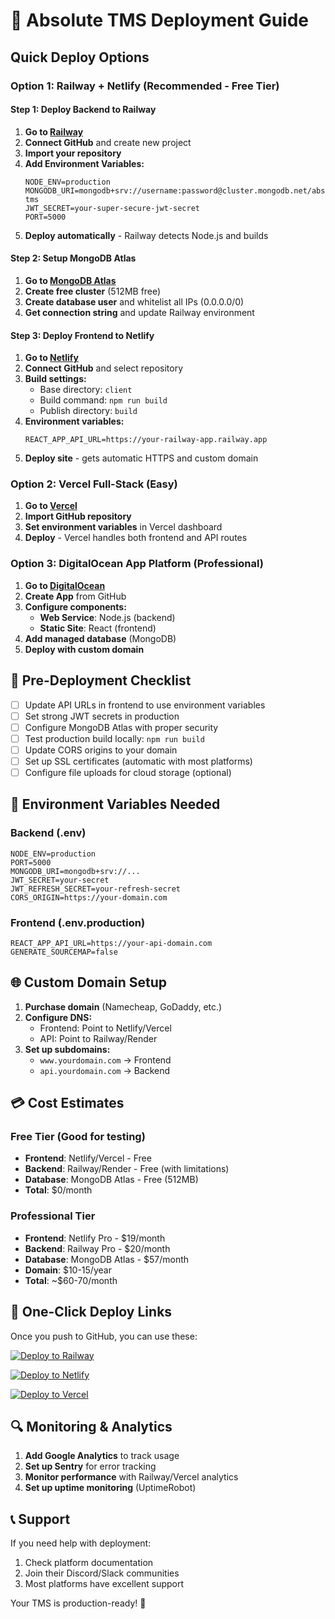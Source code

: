 # 🚀 Absolute TMS Deployment Guide

## Quick Deploy Options

### Option 1: Railway + Netlify (Recommended - Free Tier)

#### Step 1: Deploy Backend to Railway
1. **Go to [Railway](https://railway.app)**
2. **Connect GitHub** and create new project
3. **Import your repository** 
4. **Add Environment Variables:**
   ```
   NODE_ENV=production
   MONGODB_URI=mongodb+srv://username:password@cluster.mongodb.net/absolute-tms
   JWT_SECRET=your-super-secure-jwt-secret
   PORT=5000
   ```
5. **Deploy automatically** - Railway detects Node.js and builds

#### Step 2: Setup MongoDB Atlas
1. **Go to [MongoDB Atlas](https://cloud.mongodb.com)**
2. **Create free cluster** (512MB free)
3. **Create database user** and whitelist all IPs (0.0.0.0/0)
4. **Get connection string** and update Railway environment

#### Step 3: Deploy Frontend to Netlify
1. **Go to [Netlify](https://netlify.com)**
2. **Connect GitHub** and select repository
3. **Build settings:**
   - Base directory: `client`
   - Build command: `npm run build`
   - Publish directory: `build`
4. **Environment variables:**
   ```
   REACT_APP_API_URL=https://your-railway-app.railway.app
   ```
5. **Deploy site** - gets automatic HTTPS and custom domain

### Option 2: Vercel Full-Stack (Easy)

1. **Go to [Vercel](https://vercel.com)**
2. **Import GitHub repository**
3. **Set environment variables** in Vercel dashboard
4. **Deploy** - Vercel handles both frontend and API routes

### Option 3: DigitalOcean App Platform (Professional)

1. **Go to [DigitalOcean](https://digitalocean.com)**
2. **Create App** from GitHub
3. **Configure components:**
   - **Web Service**: Node.js (backend)
   - **Static Site**: React (frontend)
4. **Add managed database** (MongoDB)
5. **Deploy with custom domain**

## 🔧 Pre-Deployment Checklist

- [ ] Update API URLs in frontend to use environment variables
- [ ] Set strong JWT secrets in production
- [ ] Configure MongoDB Atlas with proper security
- [ ] Test production build locally: `npm run build`
- [ ] Update CORS origins to your domain
- [ ] Set up SSL certificates (automatic with most platforms)
- [ ] Configure file uploads for cloud storage (optional)

## 📝 Environment Variables Needed

### Backend (.env)
```
NODE_ENV=production
PORT=5000
MONGODB_URI=mongodb+srv://...
JWT_SECRET=your-secret
JWT_REFRESH_SECRET=your-refresh-secret
CORS_ORIGIN=https://your-domain.com
```

### Frontend (.env.production)
```
REACT_APP_API_URL=https://your-api-domain.com
GENERATE_SOURCEMAP=false
```

## 🌐 Custom Domain Setup

1. **Purchase domain** (Namecheap, GoDaddy, etc.)
2. **Configure DNS:**
   - Frontend: Point to Netlify/Vercel
   - API: Point to Railway/Render
3. **Set up subdomains:**
   - `www.yourdomain.com` → Frontend
   - `api.yourdomain.com` → Backend

## 💳 Cost Estimates

### Free Tier (Good for testing)
- **Frontend**: Netlify/Vercel - Free
- **Backend**: Railway/Render - Free (with limitations)
- **Database**: MongoDB Atlas - Free (512MB)
- **Total**: $0/month

### Professional Tier
- **Frontend**: Netlify Pro - $19/month
- **Backend**: Railway Pro - $20/month  
- **Database**: MongoDB Atlas - $57/month
- **Domain**: $10-15/year
- **Total**: ~$60-70/month

## 🚀 One-Click Deploy Links

Once you push to GitHub, you can use these:

[![Deploy to Railway](https://railway.app/button.svg)](https://railway.app/new/template?template=https://github.com/your-username/tms-prototype)

[![Deploy to Netlify](https://www.netlify.com/img/deploy/button.svg)](https://app.netlify.com/start/deploy?repository=https://github.com/your-username/tms-prototype)

[![Deploy to Vercel](https://vercel.com/button)](https://vercel.com/new/clone?repository-url=https://github.com/your-username/tms-prototype)

## 🔍 Monitoring & Analytics

1. **Add Google Analytics** to track usage
2. **Set up Sentry** for error tracking
3. **Monitor performance** with Railway/Vercel analytics
4. **Set up uptime monitoring** (UptimeRobot)

## 📞 Support

If you need help with deployment:
1. Check platform documentation
2. Join their Discord/Slack communities  
3. Most platforms have excellent support

Your TMS is production-ready! 🎉